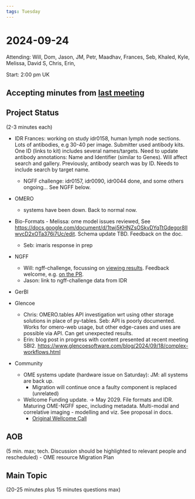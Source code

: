 ```yaml
---
tags: Tuesday
---
```


# 2024-09-24

Attending: Will, Dom, Jason, JM, Petr, Maadhav, Frances, Seb, Khaled, Kyle, Melissa, David S, Chris, Erin, 

Start: 2:00 pm UK

## Accepting minutes from [last meeting](https://hackmd.io/team/ome?nav=overview)

## Project Status

(2-3 minutes each)

- IDR Frances: working on study idr0158, human lymph node sections. Lots of antibodies, e.g 30-40 per image. Submitter used antibody kits. One ID (links to kit) includes several names/targets. Need to update antibody annotations: Name and Identifier (similar to Genes). Will affect search and gallery. Previously, antibody search was by ID. Needs to include search by target name.
    - NGFF challenge: idr0157, idr0090, idr0044 done, and some others ongoing... See NGFF below.

- OMERO
    - systems have been down. Back to normal now.

- Bio-Formats - Melissa: ome model issues reviewed, See https://docs.google.com/document/d/1twj5KHNZsOSkvDYqTtGdegor8IIwvcD2xOTa376i7Uc/edit. Schema update TBD. Feedback on the doc.
    - Seb: imaris response in prep

- NGFF
    - Will: ngff-challenge, focussing on [viewing results](https://samples-viewer--ome2024-ngff-challenge.netlify.app/?csv=https://raw.githubusercontent.com/will-moore/ome2024-ngff-challenge/samples_viewer/samples/ngff_samples.csv). Feedback welcome, e.g. [on the PR](https://github.com/ome/ome2024-ngff-challenge/pull/50).
    - Jason: link to ngff-challenge data from IDR

- GerBI

- Glencoe
    - Chris: OMERO.tables API investigation wrt using other storage solutions in place of py-tables. Seb: API is poorly documented. Works for omero-web usage, but other edge-cases and uses are possible via API. Can get unexpected results. 
    - Erin: blog post in progress with content presented at recent meeting SBI2.  https://www.glencoesoftware.com/blog/2024/09/18/complex-workflows.html 

- Community
    - OME systems update (hardware issue on Saturday): JM: all systems are back up.
        - Migration will continue once a faulty component is replaced (unrelated)
    - Wellcome Funding update. -> May 2029. File formats and IDR. Maturing OME-NGFF spec, including metadata. Multi-modal and correlative imaging - modelling and viz. See proposal in docs.
        - [Original Wellcome Call](https://wellcome.org/grant-funding/schemes/bioimaging-technology-development-awards)

## AOB

(5 min. max; tech. Discussion should be highlighted to relevant people and rescheduled)
    - OME resource Migration Plan

## Main Topic

(20-25 minutes plus 15 minutes questions max)
